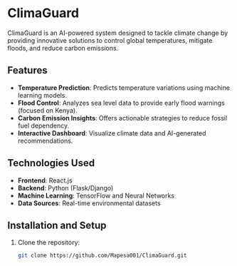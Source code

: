 # ClimaGuard

ClimaGuard is an AI-powered system designed to tackle climate change by providing innovative solutions to control global temperatures, mitigate floods, and reduce carbon emissions. 

## Features
- **Temperature Prediction**: Predicts temperature variations using machine learning models.
- **Flood Control**: Analyzes sea level data to provide early flood warnings (focused on Kenya).
- **Carbon Emission Insights**: Offers actionable strategies to reduce fossil fuel dependency.
- **Interactive Dashboard**: Visualize climate data and AI-generated recommendations.

## Technologies Used
- **Frontend**: React.js
- **Backend**: Python (Flask/Django)
- **Machine Learning**: TensorFlow and Neural Networks
- **Data Sources**: Real-time environmental datasets

## Installation and Setup
1. Clone the repository:
   ```bash
   git clone https://github.com/Mapesa001/ClimaGuard.git
